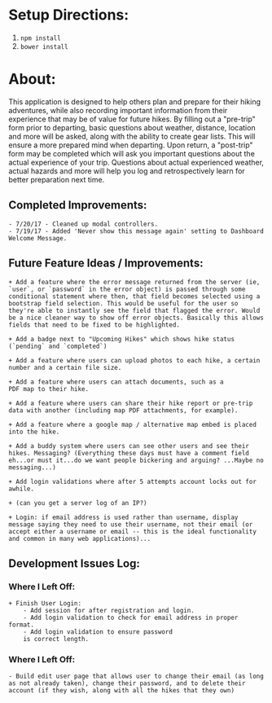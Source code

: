 # Setup Directions:
1. `npm install`
2. `bower install`


# About:

This application is designed to help others plan and prepare for their hiking adventures, while also recording important information from their experience that may be of value for future hikes. By filling out a "pre-trip" form prior to departing, basic questions about weather, distance, location and more will be asked, along with the ability
to create gear lists. This will ensure a more prepared mind when departing. Upon return, a "post-trip" form may be completed which will ask you important questions about the actual experience of your trip. Questions about actual experienced weather, actual hazards and more will help you log and retrospectively learn for better preparation next time.

## Completed Improvements:
	- 7/20/17 - Cleaned up modal controllers.
	- 7/19/17 - Added 'Never show this message again' setting to Dashboard Welcome Message.

## Future Feature Ideas / Improvements:

	+ Add a feature where the error message returned from the server (ie, `user`, or `password` in the error object) is passed through some conditional statement where then, that field becomes selected using a bootstrap field selection. This would be useful for the user so they're able to instantly see the field that flagged the error. Would be a nice cleaner way to show off error objects. Basically this allows fields that need to be fixed to be highlighted.

	+ Add a badge next to "Upcoming Hikes" which shows hike status (`pending` and `completed`)

	+ Add a feature where users can upload photos to each hike, a certain number and a certain file size.

	+ Add a feature where users can attach documents, such as a
	PDF map to their hike.

	+ Add a feature where users can share their hike report or pre-trip data with another (including map PDF attachments, for example).

	+ Add a feature where a google map / alternative map embed is placed
	into the hike.

	+ Add a buddy system where users can see other users and see their hikes. Messaging? (Everything these days must have a comment field eh...or must it...do we want people bickering and arguing? ...Maybe no messaging...)

	+ Add login validations where after 5 attempts account locks out for awhile.

	+ (can you get a server log of an IP?)

	+ Login: if email address is used rather than username, display message saying they need to use their username, not their email (or accept either a username or email -- this is the ideal functionality and common in many web applications)...


## Development Issues Log:

### Where I Left Off:

	+ Finish User Login:
		- Add session for after registration and login.
		- Add login validation to check for email address in proper format.
		- Add login validation to ensure password
		is correct length.

### Where I Left Off:
	- Build edit user page that allows user to change their email (as long as not already taken), change their password, and to delete their account (if they wish, along with all the hikes that they own)

